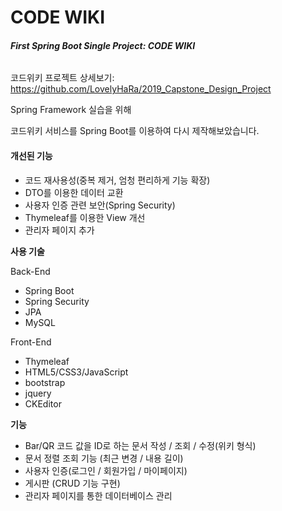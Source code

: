 # CODE WIKI

###### **First Spring Boot Single Project: CODE WIKI**

코드위키 프로젝트 상세보기: https://github.com/LovelyHaRa/2019_Capstone_Design_Project



Spring Framework 실습을 위해

코드위키 서비스를 Spring Boot를 이용하여 다시 제작해보았습니다.



#### 개선된 기능

- 코드 재사용성(중복 제거, 엄청 편리하게 기능 확장)
- DTO를 이용한 데이터 교환
- 사용자 인증 관련 보안(Spring Security)
- Thymeleaf를 이용한 View 개선
- 관리자 페이지 추가



**사용 기술**

Back-End

- Spring Boot
- Spring Security
- JPA
- MySQL

Front-End

- Thymeleaf
- HTML5/CSS3/JavaScript
- bootstrap
- jquery
- CKEditor



**기능**

- Bar/QR 코드 값을 ID로 하는 문서 작성 / 조회 / 수정(위키 형식)
- 문서 정렬 조회 기능 (최근 변경 / 내용 길이)
- 사용자 인증(로그인 / 회원가입 / 마이페이지)
- 게시판 (CRUD 기능 구현)
- 관리자 페이지를 통한 데이터베이스 관리
